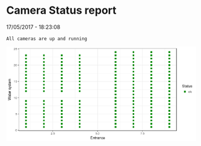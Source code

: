 Camera Status report
================
17/05/2017 - 18:23:08

    All cameras are up and running

![](camreport_files/figure-markdown_github/unnamed-chunk-2-1.png)
